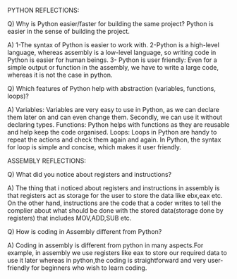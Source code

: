 PYTHON REFLECTIONS:

Q) Why is Python easier/faster for building the same project? Python is easier in the sense of building the project. 

A) 1-The syntax of Python is easier to work with. 2-Python is a high-level language, whereas assembly is a low-level language, so writing code in Python is easier for human beings. 3- Python is user friendly: Even for a simple output or function in the assembly, we have to write a large code, whereas it is not the case in python.

Q) Which features of Python help with abstraction (variables, functions, loops)? 

A) Variables: Variables are very easy to use in Python, as we can declare them later on and can even change them. Secondly, we can use it without declaring types. Functions: Python helps with functions as they are reusable and help keep the code organised. Loops: Loops in Python are handy to repeat the actions and check them again and again. In Python, the syntax for loop is simple and concise, which makes it user friendly.

ASSEMBLY REFLECTIONS:

Q) What did you notice about registers and instructions? 

A) The thing that i noticed about registers and instructions in assembly is that registers act as storage for the user to store the data like ebx,eax etc. On the other hand, instructions are the code that a coder writes to tell the complier about what should be done with the stored data(storage done by registers) that includes MOV,ADD,SUB etc.

Q) How is coding in Assembly different from Python? 

A) Coding in assembly is different from python in many aspects.For example, in assembly we use registers like eax to store our required data to use it later whereas in python,the coding is straightforward and very user-friendly for beginners who wish to learn coding.
